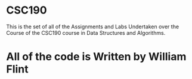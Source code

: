 # CSC190
This is the set of all of the Assignments and Labs Undertaken over the Course of the CSC190 course in Data Structures and Algorithms.
# All of the code is Written by William Flint
